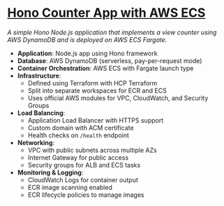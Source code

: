# [Hono Counter App with AWS ECS](https://hono-ecs.lukelearnsthe.cloud)

_A simple Hono Node.js application that implements a view counter using AWS DynamoDB and is deployed on AWS ECS Fargate._

- **Application**: Node.js app using Hono framework
- **Database**: AWS DynamoDB (serverless, pay-per-request mode)
- **Container Orchestration**: AWS ECS with Fargate launch type
- **Infrastructure**:
  - Defined using Terraform with HCP Terraform
  - Split into separate workspaces for ECR and ECS
  - Uses official AWS modules for VPC, CloudWatch, and Security Groups
- **Load Balancing**:
  - Application Load Balancer with HTTPS support
  - Custom domain with ACM certificate
  - Health checks on `/health` endpoint
- **Networking**:
  - VPC with public subnets across multiple AZs
  - Internet Gateway for public access
  - Security groups for ALB and ECS tasks
- **Monitoring & Logging**:
  - CloudWatch Logs for container output
  - ECR image scanning enabled
  - ECR lifecycle policies to manage images

